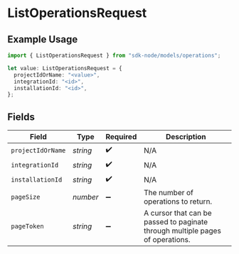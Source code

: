 # ListOperationsRequest

## Example Usage

```typescript
import { ListOperationsRequest } from "sdk-node/models/operations";

let value: ListOperationsRequest = {
  projectIdOrName: "<value>",
  integrationId: "<id>",
  installationId: "<id>",
};
```

## Fields

| Field                                                                         | Type                                                                          | Required                                                                      | Description                                                                   |
| ----------------------------------------------------------------------------- | ----------------------------------------------------------------------------- | ----------------------------------------------------------------------------- | ----------------------------------------------------------------------------- |
| `projectIdOrName`                                                             | *string*                                                                      | :heavy_check_mark:                                                            | N/A                                                                           |
| `integrationId`                                                               | *string*                                                                      | :heavy_check_mark:                                                            | N/A                                                                           |
| `installationId`                                                              | *string*                                                                      | :heavy_check_mark:                                                            | N/A                                                                           |
| `pageSize`                                                                    | *number*                                                                      | :heavy_minus_sign:                                                            | The number of operations to return.                                           |
| `pageToken`                                                                   | *string*                                                                      | :heavy_minus_sign:                                                            | A cursor that can be passed to paginate through multiple pages of operations. |